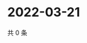 # 2022-03-21

共 0 条

<!-- BEGIN WEIBO -->
<!-- 最后更新时间 Mon Mar 21 2022 18:01:09 GMT+0800 (China Standard Time) -->

<!-- END WEIBO -->
